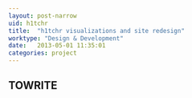 ```yaml
---
layout: post-narrow
uid: h1tchr
title:  "h1tchr visualizations and site redesign"
worktype: "Design & Development"
date:   2013-05-01 11:35:01
categories: project
---
```


<h2>TOWRITE</h2>

